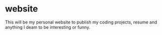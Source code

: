 # website
This  will be my personal website to publish my coding projects, resume and anything I deam to be interesting or funny.

